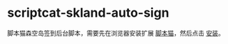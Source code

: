 # scriptcat-skland-auto-sign
脚本猫森空岛签到后台脚本，需要先在浏览器安装扩展 [脚本猫](https://github.com/scriptscat/scriptcat)，然后点击 [安装](https://github.com/monSteRhhe/scriptcat-skyland-auto-sign/raw/main/skyland-auto-sign.user.js)。
